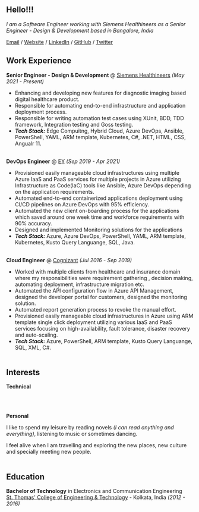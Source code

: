 <!--# Hello!!!-->

## Hello!!!

_I am a Software Engineer working with Siemens Healthineers as a Senior Engineer - Design & Development based in Bangalore, India_ <br>

[Email](mailto:pritibhunia@gmail.com) / [Website](https://pritibhunia.medium.com/) / [LinkedIn](https://www.linkedin.com/in/pritibhunia/) / [GitHub](https://github.com/pritibhunia/) / [Twitter](https://twitter.com/pritibhunia/) 

## Work Experience

**Senior Engineer - Design & Development** @ [Siemens Healthineers](https://www.corporate.siemens-healthineers.com/) _(May 2021 - Present)_ <br>

  - Enhancing and developing new features for diagnostic imaging based digital healthcare product.
  - Responsible for automating end-to-end infrastructure and application deployment process.
  - Responsible for writing automation test cases using XUnit, BDD, TDD framework, Integration testing and Goss testing.
  - **_Tech Stack:_** Edge Compuitng, Hybrid Cloud, Azure DevOps, Ansible, PowerShell, YAML, ARM template, Kubernetes, C#, .NET, HTML, CSS, Angualr 11.
<br><br>

**DevOps Engineer** @ [EY](https://www.ey.com/en_in/careers/global-delivery-services) _(Sep 2019 - Apr 2021)_ <br>

  - Provisioned easily manageable cloud infrastructures using multiple Azure IaaS and PaaS services for multiple projects in Azure utilizing Infrastructure as Code(IaC) tools like Ansible, Azure DevOps depending on the application requirements.
  - Automated end-to-end containerized applications deployment using CI/CD pipelines on Azure DevOps with 95% efficiency.
  - Automated the new client on-boarding process for the applications which saved around one week time and workforce requirements with 90% accuracy.
  - Designed and implemented Monitoring solutions for the applications
  - **_Tech Stack:_** Azure, Azure DevOps, PowerShell, YAML, ARM template, Kubernetes, Kusto Query Languange, SQL, Java.
<br><br>

**Cloud Engineer** @ [Cognizant](https://www.cognizant.com/) _(Jul 2016 - Sep 2019)_ <br>

  - Worked with multiple clients from healthcare and insurance domain where my responsibilities were requirement gathering , decision making, automating deployment, infrastructure migration etc. 
  - Automated the API configuration flow in Azure API Management, designed the developer portal for customers, designed the monitoring solution.
  - Automated report generation process to revoke the manual effort.
  - Provisioned easily manageable cloud infrastructures in Azure using ARM template single click deployment utilizing various IaaS and PaaS services focusing on high-availability, fault tolerance, disaster recovery and auto-scaling.
  - **_Tech Stack:_** Azure, PowerShell, ARM template, Kusto Query Languange, SQL, XML, C#.
    <br><br>


## Interests

**Technical** <br>

  <br><br>

**Personal** <br>

I like to spend my leisure by reading novels _(I can read anything and everything)_, listening to music or sometimes dancing.

I feel alive when I am travelling and exploring the new places, new culture and specially meeting new people.
  <br><br>
  
## Education

**Bachelor of Technology** in Electronics and Communication Engineering<br>
[St. Thomas' College of Engineering & Technology](https://www.stcet.org/) - Kolkata, India _(2012 - 2016)_

